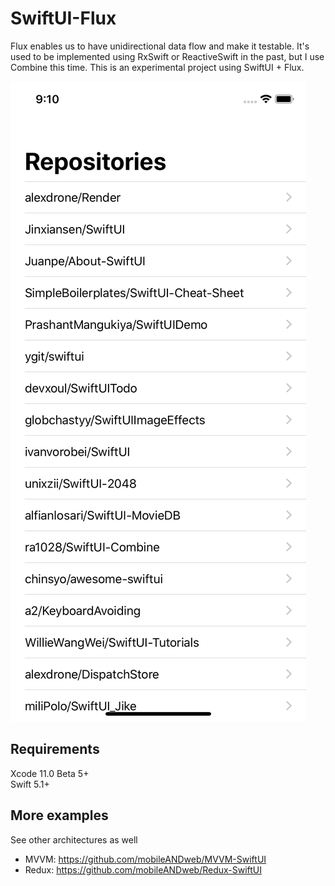 # SwiftUI-Flux

Flux enables us to have unidirectional data flow and make it testable. It's used to be implemented using RxSwift or ReactiveSwift in the past, but I use Combine this time. This is an experimental project using SwiftUI + Flux.

![Screenshot](screenshot.png)

## Requirements

Xcode 11.0 Beta 5+  
Swift 5.1+

## More examples

See other architectures as well

- MVVM: https://github.com/mobileANDweb/MVVM-SwiftUI
- Redux: https://github.com/mobileANDweb/Redux-SwiftUI
